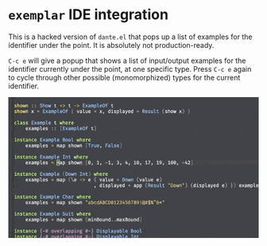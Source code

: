 # `exemplar` IDE integration 

This is a hacked version of `dante.el` that pops up a list of examples
for the identifier under the point. It is absolutely not production-ready.

`C-c e` will give a popup that shows a list of input/output examples for
the identifier currently under the point, at one specific type. Press
`C-c e` again to cycle through other possible (monomorphized) types for
the current identifier.

![Example generation from dante](dante-integration.gif)
